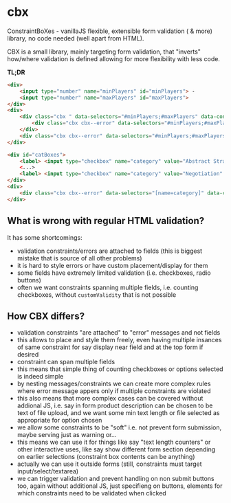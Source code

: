 # cbx
ConstraintBoXes - vanillaJS flexible, extensible form validation ( & more) library, no code needed (well apart from HTML).

CBX is a small library, mainly targeting form validation, that "inverts" how/where validation is defined allowing for more flexibility with less code.

__TL;DR__

```html
<div>
    <input type="number" name="minPlayers" id="minPlayers"> -
    <input type="number" name="maxPlayers" id="maxPlayers">
</div>
<div>
    <div class="cbx " data-selectors="#minPlayers;#maxPlayers" data-constraint="minEmpty" data-param="1">
        <div class="cbx cbx--error" data-selectors="#minPlayers;#maxPlayers" data-constraint="minNumber" data-message="Minimum players must be less than maximum!"></div>
    </div>
    <div class="cbx cbx--error" data-selectors="#minPlayers;#maxPlayers" data-constraint="maxEmpty" data-param="1" data-message="Please provide at least some information about min or max players!"></div>
</div>
```

```html
<div id="catBoxes">
    <label> <input type="checkbox" name="category" value="Abstract Strategy" id="cat0"> Abstract Strategy </label> <br/>
    <...>
    <label> <input type="checkbox" name="category" value="Negotiation" id="cat6"> Negotiation </label> <br/>
</div>
<div>
    <div class="cbx cbx--error" data-selectors="[name=category]" data-constraint="minSet" data-param="1" data-message="Please, select at least one category!" ></div>
</div>
```

## What is wrong with regular HTML validation?

It has some shortcomings:
- validation constraints/errors are attached to fields (this is biggest mistake that is source of all other problems)
- it is hard to style errors or have custom placement/display for them
- some fields have extremely limited validation (i.e. checkboxes, radio buttons)
- often we want constraints spanning multiple fields, i.e. counting checkboxes, without `customValidity` that is not possible

## How CBX differs?
- validation constraints "are attached" to "error" messages and not fields
- this allows to place and style them freely, even having multiple insances of same constraint for say display near field and at the top form if desired
- constraint can span multiple fields
- this means that simple thing of counting checkboxes or options selected is indeed simple
- by nesting messages/constraints we can create more complex rules where error message appers only if multiple constraints are violated
- this also means that more complex cases can be covered without addional JS, i.e. say in form product description can be chosen to be text of file upload, and we want some min text length or file selected as appropriate for option chosen
- we allow some constraints to be "soft" i.e. not prevent form submission, maybe serving just as warning or...
- this means we can use it for things like say "text length counters" or other interactive uses, like say show different form section depending on earlier selections (constraint box contents can be anything)
- actually we can use it outside forms (still, constraints must target input/select/textarea)
- we can trigger validation and prevent handling on non submit buttons too, again without additional JS, just specifieng on buttons, elements for which constraints need to be validated when clicked

